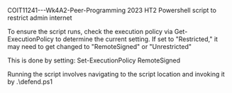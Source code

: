 COIT11241---Wk4A2-Peer-Programming 2023 HT2
Powershell script to restrict admin internet

To ensure the script runs, check the execution policy via Get-ExecutionPolicy to determine the current setting. If set to "Restricted," it may need to get changed to "RemoteSigned" or "Unrestricted"

This is done by setting: Set-ExecutionPolicy RemoteSigned

Running the script involves navigating to the script location and invoking it by .\defend.ps1

